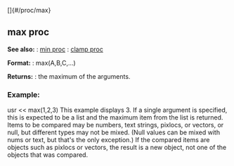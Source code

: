 []{#/proc/max}
## max proc
**See also:**
:   [min proc](#/proc/min)
:   [clamp proc](#/proc/clamp)
<!-- -->
**Format:**
:   max(A,B,C,\...)
<!-- -->
**Returns:**
:   the maximum of the arguments.
### Example:
usr \<\< max(1,2,3)
This example displays 3.
If a single argument is specified, this is expected to be a list and the
maximum item from the list is returned.
Items to be compared may be numbers, text strings, pixlocs, or vectors,
or null, but different types may not be mixed. (Null values can be mixed
with nums or text, but that\'s the only exception.)
If the compared items are objects such as pixlocs or vectors, the result
is a new object, not one of the objects that was compared.